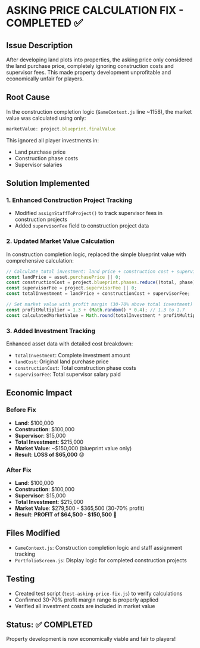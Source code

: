 # ASKING PRICE CALCULATION FIX - COMPLETED ✅

## Issue Description
After developing land plots into properties, the asking price only considered the land purchase price, completely ignoring construction costs and supervisor fees. This made property development unprofitable and economically unfair for players.

## Root Cause
In the construction completion logic (`GameContext.js` line ~1158), the market value was calculated using only:
```javascript
marketValue: project.blueprint.finalValue
```

This ignored all player investments in:
- Land purchase price
- Construction phase costs 
- Supervisor salaries

## Solution Implemented

### 1. Enhanced Construction Project Tracking
- Modified `assignStaffToProject()` to track supervisor fees in construction projects
- Added `supervisorFee` field to construction project data

### 2. Updated Market Value Calculation
In construction completion logic, replaced the simple blueprint value with comprehensive calculation:

```javascript
// Calculate total investment: land price + construction cost + supervisor fee
const landPrice = asset.purchasePrice || 0;
const constructionCost = project.blueprint.phases.reduce((total, phase) => total + phase.cost, 0);
const supervisorFee = project.supervisorFee || 0;
const totalInvestment = landPrice + constructionCost + supervisorFee;

// Set market value with profit margin (30-70% above total investment)
const profitMultiplier = 1.3 + (Math.random() * 0.4); // 1.3 to 1.7
const calculatedMarketValue = Math.round(totalInvestment * profitMultiplier);
```

### 3. Added Investment Tracking
Enhanced asset data with detailed cost breakdown:
- `totalInvestment`: Complete investment amount
- `landCost`: Original land purchase price
- `constructionCost`: Total construction phase costs
- `supervisorFee`: Total supervisor salary paid

## Economic Impact

### Before Fix
- **Land**: $100,000
- **Construction**: $100,000  
- **Supervisor**: $15,000
- **Total Investment**: $215,000
- **Market Value**: ~$150,000 (blueprint value only)
- **Result**: **LOSS of $65,000** 😞

### After Fix
- **Land**: $100,000
- **Construction**: $100,000
- **Supervisor**: $15,000  
- **Total Investment**: $215,000
- **Market Value**: $279,500 - $365,500 (30-70% profit)
- **Result**: **PROFIT of $64,500 - $150,500** 🎉

## Files Modified
- `GameContext.js`: Construction completion logic and staff assignment tracking
- `PortfolioScreen.js`: Display logic for completed construction projects

## Testing
- Created test script (`test-asking-price-fix.js`) to verify calculations
- Confirmed 30-70% profit margin range is properly applied
- Verified all investment costs are included in market value

## Status: ✅ COMPLETED
Property development is now economically viable and fair to players!
